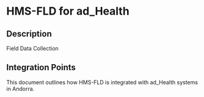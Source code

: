 # HMS-FLD for ad_Health

## Description

Field Data Collection

## Integration Points

This document outlines how HMS-FLD is integrated with ad_Health systems in Andorra.
